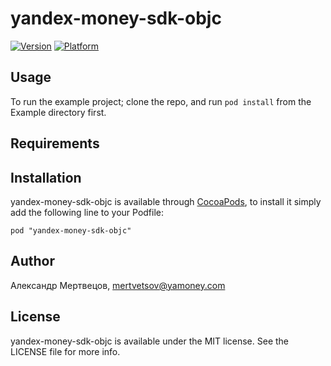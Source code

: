 # yandex-money-sdk-objc

[![Version](http://cocoapod-badges.herokuapp.com/v/yandex-money-sdk-objc/badge.png)](http://cocoadocs.org/docsets/yandex-money-sdk-objc)
[![Platform](http://cocoapod-badges.herokuapp.com/p/yandex-money-sdk-objc/badge.png)](http://cocoadocs.org/docsets/yandex-money-sdk-objc)

## Usage

To run the example project; clone the repo, and run `pod install` from the Example directory first.

## Requirements

## Installation

yandex-money-sdk-objc is available through [CocoaPods](http://cocoapods.org), to install
it simply add the following line to your Podfile:

    pod "yandex-money-sdk-objc"

## Author

Александр Мертвецов, mertvetsov@yamoney.com

## License

yandex-money-sdk-objc is available under the MIT license. See the LICENSE file for more info.

